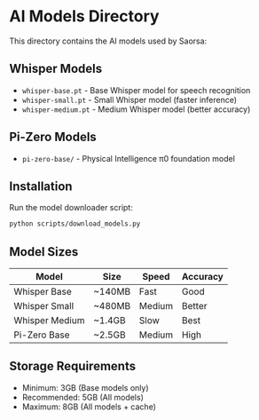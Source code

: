 # AI Models Directory

This directory contains the AI models used by Saorsa:

## Whisper Models
- `whisper-base.pt` - Base Whisper model for speech recognition
- `whisper-small.pt` - Small Whisper model (faster inference)
- `whisper-medium.pt` - Medium Whisper model (better accuracy)

## Pi-Zero Models
- `pi-zero-base/` - Physical Intelligence π0 foundation model

## Installation

Run the model downloader script:
```bash
python scripts/download_models.py
```

## Model Sizes

| Model | Size | Speed | Accuracy |
|-------|------|-------|----------|
| Whisper Base | ~140MB | Fast | Good |
| Whisper Small | ~480MB | Medium | Better |
| Whisper Medium | ~1.4GB | Slow | Best |
| Pi-Zero Base | ~2.5GB | Medium | High |

## Storage Requirements

- Minimum: 3GB (Base models only)
- Recommended: 5GB (All models)
- Maximum: 8GB (All models + cache)